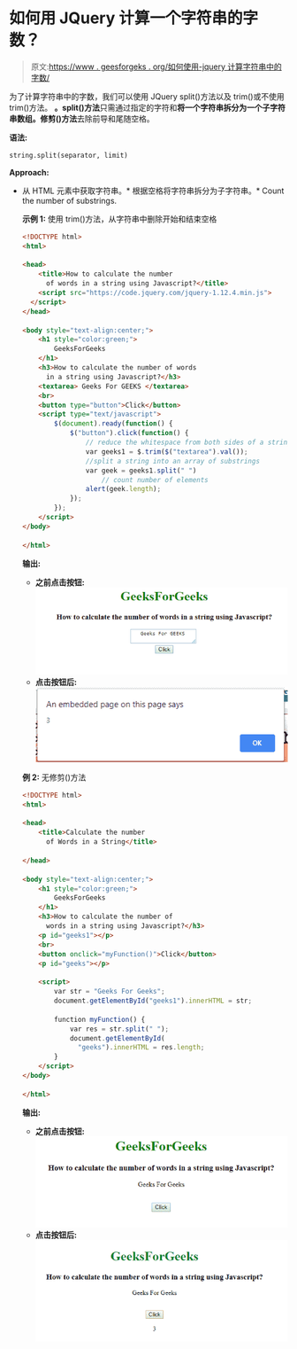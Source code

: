# 如何用 JQuery 计算一个字符串的字数？

> 原文:[https://www . geesforgeks . org/如何使用-jquery 计算字符串中的字数/](https://www.geeksforgeeks.org/how-to-calculate-the-number-of-words-in-a-string-using-jquery/)

为了计算字符串中的字数，我们可以使用 JQuery split()方法以及 trim()或不使用 trim()方法。
**。split()方法**只需通过指定的字符和**将一个字符串拆分为一个子字符串数组。修剪()方法**去除前导和尾随空格。

**语法:**

```html
string.split(separator, limit)
```

**Approach:**

*   从 HTML 元素中获取字符串。*   根据空格将字符串拆分为子字符串。*   Count the number of substrings.

    **示例 1:** 使用 trim()方法，从字符串中删除开始和结束空格

    ```html
    <!DOCTYPE html>
    <html>

    <head>
        <title>How to calculate the number 
          of words in a string using Javascript?</title>
        <script src="https://code.jquery.com/jquery-1.12.4.min.js">
      </script>
    </head>

    <body style="text-align:center;">
        <h1 style="color:green;"> 
            GeeksForGeeks 
        </h1>
        <h3>How to calculate the number of words
          in a string using Javascript?</h3>
        <textarea> Geeks For GEEKS </textarea>
        <br>
        <button type="button">Click</button>
        <script type="text/javascript">
            $(document).ready(function() {
                $("button").click(function() {
                    // reduce the whitespace from both sides of a string. 
                    var geeks1 = $.trim($("textarea").val());
                    //split a string into an array of substrings
                    var geek = geeks1.split(" ")
                        // count number of elements
                    alert(geek.length);
                });
            });
        </script>
    </body>

    </html>
    ```

    **输出:**

    *   **之前点击按钮:**
        ![](img/22021d136d62aa69829dc79a452d92fc.png)
    *   **点击按钮后:**
        ![](img/8e88a244ca02e2056ae9d66b5bc8a971.png)

    **例 2:** 无修剪()方法

    ```html
    <!DOCTYPE html>
    <html>

    <head>
        <title>Calculate the number
          of Words in a String</title>

    </head>

    <body style="text-align:center;">
        <h1 style="color:green;"> 
            GeeksForGeeks 
        </h1>
        <h3>How to calculate the number of
          words in a string using Javascript?</h3>
        <p id="geeks1"></p>
        <br>
        <button onclick="myFunction()">Click</button>
        <p id="geeks"></p>

        <script>
            var str = "Geeks For Geeks";
            document.getElementById("geeks1").innerHTML = str;

            function myFunction() {
                var res = str.split(" ");
                document.getElementById(
                  "geeks").innerHTML = res.length;
            }
        </script>
    </body>

    </html>
    ```

    **输出:**

    *   **之前点击按钮:**
        ![](img/71a2b87cc601c68cd09bbf231df765c6.png)
    *   **点击按钮后:**
        ![](img/a24b87d2c28cf7776ecb4736a0f008d3.png)
